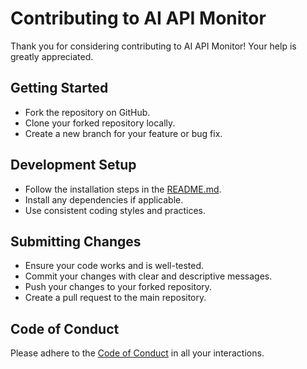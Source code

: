 
# Contributing to AI API Monitor

Thank you for considering contributing to AI API Monitor! Your help is greatly appreciated.

## Getting Started

- Fork the repository on GitHub.
- Clone your forked repository locally.
- Create a new branch for your feature or bug fix.

## Development Setup

- Follow the installation steps in the [README.md](README.md).
- Install any dependencies if applicable.
- Use consistent coding styles and practices.

## Submitting Changes

- Ensure your code works and is well-tested.
- Commit your changes with clear and descriptive messages.
- Push your changes to your forked repository.
- Create a pull request to the main repository.

## Code of Conduct

Please adhere to the [Code of Conduct](CODE_OF_CONDUCT.md) in all your interactions.